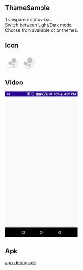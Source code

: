 ## **ThemeSample**
Transparent status-bar.<br>
Switch between Light/Dark mode.<br>
Choose from available color themes.

## **Icon**
![](app/src/main/res/mipmap-mdpi/ic_launcher.png)
![](app/src/main/res/mipmap-mdpi/ic_launcher_round.png)

## **Video**
![](src/video.gif)

## **Apk**
[app-debug.apk](src/app-debug.apk?raw=true)
